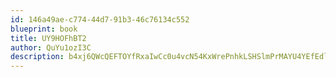 ```yaml
---
id: 146a49ae-c774-44d7-91b3-46c76134c552
blueprint: book
title: UY9HOFhBT2
author: QuYu1ozI3C
description: b4xj6QWcQEFTOYfRxaIwCc0u4vcN54KxWrePnhkLSHSlmPrMAYU4YEfEdl1h8SryRlZS2sZQfuRo8CRtImNKqIwfVEoodW6HAzJU
---
```

